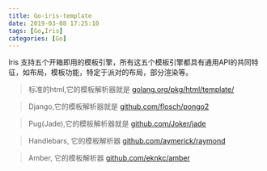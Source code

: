 ```yaml
---
title: Go-iris-template
date: 2019-03-08 17:25:10
tags: [Go,Iris]
categories: [Go]
---
```


Iris 支持五个开箱即用的模板引擎，所有这五个模板引擎都具有通用API的共同特征，如布局，模板功能，特定于派对的布局，部分渲染等。

> 标准的html,它的模板解析器就是 [golang.org/pkg/html/template/](https://golang.org/pkg/html/template/) 

> Django,它的模板解析器就是 [github.com/flosch/pongo2](https://github.com/flosch/pongo2) 

> Pug(Jade),它的模板解析器就是 [github.com/Joker/jade](https://github.com/Joker/jade) 

> Handlebars, 它的模板解析器 [github.com/aymerick/raymond](https://github.com/aymerick/raymond) 

> Amber, 它的模板解析器 [github.com/eknkc/amber](https://github.com/eknkc/amber)